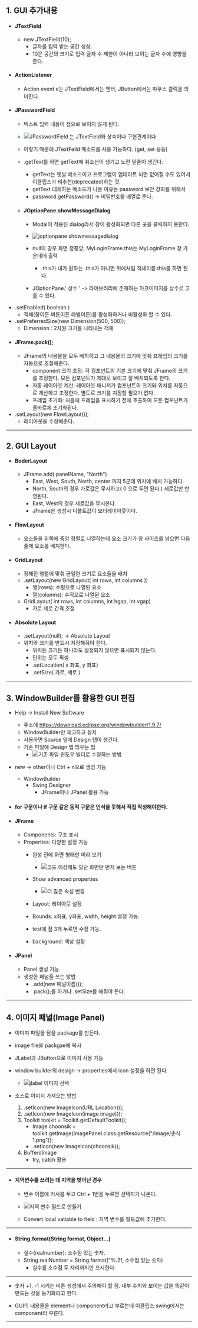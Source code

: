 ## 1. GUI 추가내용
- #### JTextField
	- new JTextField(10);
		- 글자를 입력 받는 공간 생성.
		- 10은 공간의 크기로 입력 글자 수 제한이 아니라 보이는 글자 수에 영향을 준다.
- #### ActionListener
	- Action event e는 JTextField에서는 엔터, JButton에서는 마우스 클릭을 의미한다.
- #### JPasswordField
	- 텍스트 입력 내용이 점으로 보이지 않게 된다.
	- ![JPasswordField 는 JTextField와 상속이나 구현관계이다](https://github.com/LeeKangHo1/My-Java-study/assets/171015955/a75eaa58-eca5-46ed-9db5-5ea220c5f26f)

	- 이렇기 때문에 JTextFeild 메소드를 사용 가능하다. (get, set 등등)
	- .getText를 하면 getText에 취소선이 생기고 노란 밑줄이 생긴다.
		- getText는 옛날 메소드이고 프로그램이 업데이트 되면 없어질 수도 있어서 이클립스가 비추천(deprecated)하는 것.
		- getText 대체하는 메소드가 나온 이유는 password 보안 강화를 위해서
		- password.getPassword() -> 비밀번호를 배열로 준다.
	- #### JOptionPane.showMessageDialog
		- Modal이 적용된 dialog라서 창이 활성화되면 다른 곳을 클릭하지 못한다.
		- ![joptionpane showmessagedialog](https://github.com/LeeKangHo1/My-Java-study/assets/171015955/b9337e99-c0c5-40f0-b254-7faa3c1ab000)

		- null의 경우 화면 정중앙, MyLoginFrame.this는 MyLoginFrame 창 가운데에 출력
			- .this가 내가 원하는 .this가 아니면 위에처럼 객체이름.this를 하면 된다.
		- JOptionPane.' 상수 ' -> 라이브러리에 존재하는 마크이미지를 상수로 고를 수 있다.
- .setEnabled( boolean )
	- 객체(창이든 버튼이든 라벨이든)를 활성화하거나 비활성화 할 수 있다.
- .setPreferredSize(new Dimension(500, 500));
	- Dimension : 2차원 크기를 나타내는 객체
- #### JFrame.pack();
	- JFrame의 내용물을 모두 배치하고 그 내용물의 크기에 맞춰 프레임의 크기를 자동으로 조절해준다.
		- component 크기 조정: 각 컴포넌트의 기본 크기에 맞춰 JFrame의 크기를 조정한다. 모든 컴포넌트가 제대로 보이고 잘 배치되도록 한다.
		- 자동 레이아웃 계산: 레이아웃 매니저가 컴포넌트의 크기와 위치를 자동으로 계산하고 조정한다. 별도로 크기를 지정할 필요가 없다.
		- 프레임 초기화: 처음에 프레임을 표시하기 전에 호출하여 모든 컴포넌트가 올바르체 초기화된다.
- .setLayout(new FlowLayout());
	- 레이아웃을 수정해준다.

---
## 2. GUI Layout
- #### BoderLayout
	- JFrame.add( panelName, "North")
		- East, West, South, North, center 까지 5군데 위치에 배치 가능하다.
		- North, South의 경우 가로값은 무시하고( 0 으로 두면 된다.) 세로값만 반영된다.
		- East, West의 경우 세로값을 무시한다.
		- JFrame은 생성시 디폴트값이 보더레이아웃이다.
- #### FlowLayout
	- 요소들을 위쪽에 중앙 정렬로 나열하는데 요소 크기가 창 사이즈를 넘으면 다음 줄에 요소를 배치한다.
- #### GridLayout
	- 정해진 행렬에 맞춰 균일한 크기로 요소들을 배치
	- .setLayout(new GridLayout( int rows, int columns ))
		- 행(rows): 수평으로 나열된 요소
		- 열(columns): 수직으로 나열된 요소 
	- GridLayout( int rows, int columns, int hgap, int vgap)
		- 가로 세로 간격 조절
- #### Absolute Layout
	- .setLayout(null); -> Absolute Layout
	- 위치와 크기를 반드시 지정해줘야 한다.
		- 위치든 크기든 하나라도 설정되지 않으면 표시되지 않는다.
		- 단위는 모두 픽셀
		- .setLocation( x 좌표, y 좌표)
		- .setSize( 가로, 세로 )
---
## 3. WindowBuilder를 활용한 GUI 편집
- Help -> Install New Software 
	- 주소에 https://download.eclipse.org/windowbuilder/1.9.7/
	- WindowBuilder만 체크하고 설치
	- 사용하면 Source 옆에 Design 탭이 생긴다.
	- 기존 파일에 Design 탭 띄우는 법
		- ![기존 파일 윈도우 빌더로 수정하는 방법](https://github.com/LeeKangHo1/My-Java-study/assets/171015955/f134c36e-a510-405b-8d25-641aa730410e)

- new -> other이나 Ctrl + n으로 생성 가능
	- WindowBuilder
		- Swing Designer
			- JFrame이나 JPanel 활용 가능
- #### for 구문이나 if 구문 같은 동적 구문은 인식을 못해서 직접 작성해야한다.
- #### JFrame
	- Components: 구조 표시
	- Properties: 다양한 설정 가능
		- 완성 전에 화면 형태만 미리 보기
			- ![코드 이상해도 일단 화면만 먼저 보는 버튼](https://github.com/LeeKangHo1/My-Java-study/assets/171015955/cf3a2d41-2184-46c2-9f63-8cc143b441f9)

		- Show advanced properties
			- ![더 많은 속성 변경](https://github.com/LeeKangHo1/My-Java-study/assets/171015955/a5384176-7bee-4179-bea0-294b2f750786)

		- Layout: 레이아웃 설정
		- Bounds: x좌표, y좌표, width, height 설정 가능.
		- test에 점 3개 누르면 수정 가능.
		- background: 색상 설정
- #### JPanel
	- Panel 생성 가능
	- 생성한 패널을 쓰는 방법
		- .add(new 패널이름());
		- .pack();를 하거나 .setSize를 해줘야 뜬다.
---
## 4. 이미지 패널(Image Panel)
- 이미지 파일을 담을 package를 만든다.
- image file을 packgae에 복사
- JLabel과 JButton으로 이미지 사용 가능
- window builder의 design -> properties에서 icon 설정을 하면 된다.
	- ![jlabel 이미지 선택](https://github.com/LeeKangHo1/My-Java-study/assets/171015955/6349641d-0765-43ed-b13b-a40d8c7548f1)

- 소스로 이미지 가져오는 방법
	1) .setIcon(new ImageIcon(URL Location)));
	2) .setIcon(new ImageIcon(image image)));
	3) Toolkit toolkit = Toolkit.getDefaultToolkit();
		- Image choonsik = toolkit.getImage(ImagePanel.class.getResource("/image/춘식1.png"));
		- .setIcon(new ImageIcon(choonsik));
	4) BufferdImage
		- try, catch 활용

---
- #### 지역변수를 쓰려는 데 지역을 벗어난 경우
	- 변수 이름에 커서를 두고 Ctrl + 1번을 누르면 선택지가 나온다.
	- ![지역 변수 필드로 만들기](https://github.com/LeeKangHo1/My-Java-study/assets/171015955/949abc4a-4704-4e38-aa92-b24bdc4fab8a)

	- Convert local vatiable to field : 지역 변수를 필드값에 추가한다.

---
- #### String.format(String format, Object...)
	- 실수(realnumber): 소수점 있는 숫자.
	- String realNumber = String.format("%.2f, 소수점 있는 숫자)
		- 실수를 소수점 두 자리까지만 표시한다.

---
- 숫자 +1, -1 시키는 버튼 생성에서 주의해야 할 점. 내부 수치와 보이는 값을 똑같이 만드는 것을 동기화라고 한다.

- GUI의 내용물을 element나 component라고 부르는데 이클립스 swing에서는 component라 부른다.

---



